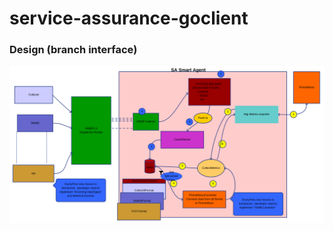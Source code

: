 # service-assurance-goclient
### Design (branch interface)
![alt text](https://github.com/aneeshkp/service-assurance-goclient/blob/master/docs/sa_smart_agent.png)
